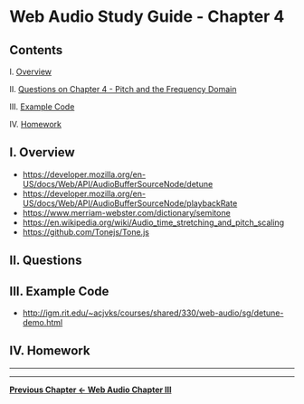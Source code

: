 # Web Audio Study Guide - Chapter 4

## Contents
<!--- Local Navigation --->
I. [Overview](#section1)

II. [Questions on Chapter 4 - Pitch and the Frequency Domain](#section2)

III. [Example Code](#section3)

IV. [Homework](#section4)

<a id="section1"></a>

## I. Overview

- https://developer.mozilla.org/en-US/docs/Web/API/AudioBufferSourceNode/detune
- https://developer.mozilla.org/en-US/docs/Web/API/AudioBufferSourceNode/playbackRate
- https://www.merriam-webster.com/dictionary/semitone
- https://en.wikipedia.org/wiki/Audio_time_stretching_and_pitch_scaling
- https://github.com/Tonejs/Tone.js

<a id="section2"></a>

## II. Questions

<a id="section1"></a>

## III. Example Code

- http://igm.rit.edu/~acjvks/courses/shared/330/web-audio/sg/detune-demo.html

<a id="section4"></a>

## IV. Homework



<hr><hr>

**[Previous Chapter <- Web Audio Chapter III](web-audio-chapter-3.md)**
